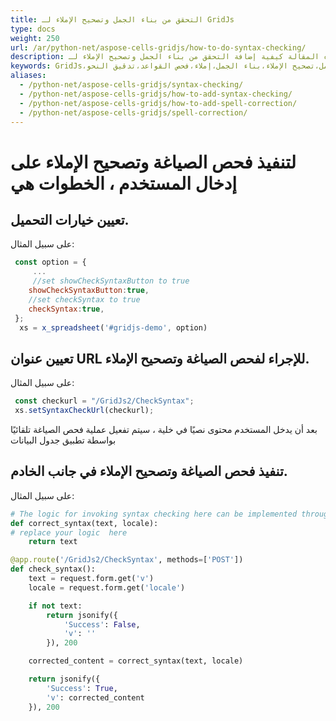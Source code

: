 ```yaml
---
title: التحقق من بناء الجمل وتصحيح الإملاء لـ GridJs  
type: docs
weight: 250
url: /ar/python-net/aspose-cells-gridjs/how-to-do-syntax-checking/
description: تصف هذه المقالة كيفية إضافة التحقق من بناء الجمل وتصحيح الإملاء لـ GridJs.
keywords: GridJs،التحقق من بناء الجمل،تصحيح الإملاء،بناء الجمل،إملاء،فحص القواعد،تدقيق النحو
aliases:
  - /python-net/aspose-cells-gridjs/syntax-checking/
  - /python-net/aspose-cells-gridjs/how-to-add-syntax-checking/
  - /python-net/aspose-cells-gridjs/how-to-add-spell-correction/
  - /python-net/aspose-cells-gridjs/spell-correction/
---
```



# لتنفيذ فحص الصياغة وتصحيح الإملاء على إدخال المستخدم ، الخطوات هي
## تعيين خيارات التحميل.
على سبيل المثال:
```javascript
 const option = {
     ...
     //set showCheckSyntaxButton to true
    showCheckSyntaxButton:true,
    //set checkSyntax to true
    checkSyntax:true,
 };
  xs = x_spreadsheet('#gridjs-demo', option)
```
## تعيين عنوان URL للإجراء لفحص الصياغة وتصحيح الإملاء.
على سبيل المثال:
```javascript
 const checkurl = "/GridJs2/CheckSyntax";  
 xs.setSyntaxCheckUrl(checkurl);
```
بعد أن يدخل المستخدم محتوى نصيًا في خلية ، سيتم تفعيل عملية فحص الصياغة تلقائيًا بواسطة تطبيق جدول البيانات 

## تنفيذ فحص الصياغة وتصحيح الإملاء في جانب الخادم.
على سبيل المثال:
```python
# The logic for invoking syntax checking here can be implemented through a third-party library or custom logic.
def correct_syntax(text, locale):  
# replace your logic  here     
    return text  

@app.route('/GridJs2/CheckSyntax', methods=['POST'])  
def check_syntax():  
    text = request.form.get('v')  
    locale = request.form.get('locale')  

    if not text:  
        return jsonify({  
            'Success': False,  
            'v': ''  
        }), 200  

    corrected_content = correct_syntax(text, locale)  

    return jsonify({  
        'Success': True,  
        'v': corrected_content  
    }), 200  
```





